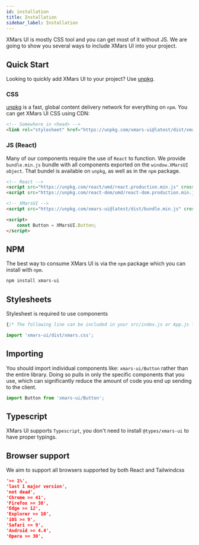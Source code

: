 ```yaml
---
id: installation
title: Installation
sidebar_label: Installation
---
```


XMars UI is mostly CSS tool and you can get most of it without JS.
We are going to show you several ways to include XMars UI into your project.

## Quick Start
Looking to quickly add XMars UI to your project? Use [unpkg](https://unpkg.com/).

### CSS
[unpkg](https://unpkg.com/) is a fast, global content delivery network for everything on `npm`. You can get XMars UI CSS using CDN:

```html
<!-- Somewhere in <head> -->
<link rel="stylesheet" href="https://unpkg.com/xmars-ui@latest/dist/xmars.css" crossorigin>
```

### JS (React)
Many of our components require the use of `React` to function.
We provide `bundle.min.js` bundle with all components exported on the `window.XMarsUI object`. That bundel is available on `unpkg`, as well as in the `npm` package.

```html
<!-- React -->
<script src="https://unpkg.com/react/umd/react.production.min.js" crossorigin></script>
<script src="https://unpkg.com/react-dom/umd/react-dom.production.min.js" crossorigin></script>

<!-- XMarsUI -->
<script src="https://unpkg.com/xmars-ui@latest/dist/bundle.min.js" crossorigin> </script>

<script>
    const Button = XMarsUI.Button;
</script>
```

## NPM

The best way to consume XMars UI is via the `npm` package which you can install with `npm`.

```bash
npm install xmars-ui
```

## Stylesheets
Stylesheet is required to use components

```jsx
{/* The following line can be included in your src/index.js or App.js file*/}

import 'xmars-ui/dist/xmars.css';
```

## Importing
You should import individual components like: `xmars-ui/Button` rather than the entire library. Doing so pulls in only the specific components that you use, which can significantly reduce the amount of code you end up sending to the client.

```jsx
import Button from 'xmars-ui/Button';
```

## Typescript
XMars UI supports `Typescript`, you don't need to install `@types/xmars-ui` to have proper typings.

## Browser support
We aim to support all browsers supported by both React and Tailwindcss
```json
'>= 1%',
'last 1 major version',
'not dead',
'Chrome >= 41',
'Firefox >= 38',
'Edge >= 12',
'Explorer >= 10',
'iOS >= 9',
'Safari >= 9',
'Android >= 4.4',
'Opera >= 30',
```